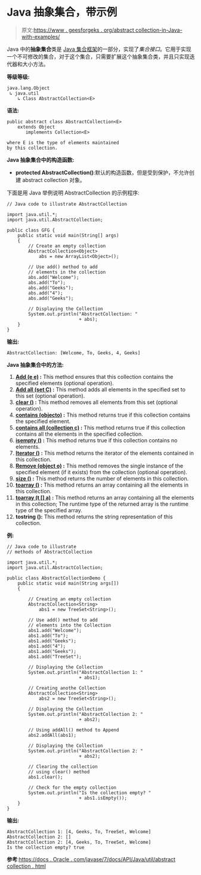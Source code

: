 # Java 抽象集合，带示例

> 原文:[https://www . geesforgeks . org/abstract collection-in-Java-with-examples/](https://www.geeksforgeeks.org/abstractcollection-in-java-with-examples/)

Java 中的**抽象集合**类是 [Java 集合框架](https://www.geeksforgeeks.org/collections-in-java-2/)的一部分，实现了*集合接口*。它用于实现一个不可修改的集合，对于这个集合，只需要扩展这个抽象集合类，并且只实现迭代器和大小方法。

**等级等级:**

```
java.lang.Object
 ↳ java.util
    ↳ Class AbstractCollection<E>

```

**语法:**

```
public abstract class AbstractCollection<E>
    extends Object
       implements Collection<E>

where E is the type of elements maintained
by this collection.

```

**Java 抽象集合中的构造函数:**

*   **protected AbstractCollection()**:默认的构造函数，但是受到保护，不允许创建 abstract collection 对象。

下面是用 Java 举例说明 AbstractCollection 的示例程序:

```
// Java code to illustrate AbstractCollection

import java.util.*;
import java.util.AbstractCollection;

public class GFG {
    public static void main(String[] args)
    {
        // Create an empty collection
        AbstractCollection<Object>
            abs = new ArrayList<Object>();

        // Use add() method to add
        // elements in the collection
        abs.add("Welcome");
        abs.add("To");
        abs.add("Geeks");
        abs.add("4");
        abs.add("Geeks");

        // Displaying the Collection
        System.out.println("AbstractCollection: "
                           + abs);
    }
}
```

**输出:**

```
AbstractCollection: [Welcome, To, Geeks, 4, Geeks]

```

**Java 抽象集合中的方法:**

1.  **[Add (e e)](https://www.geeksforgeeks.org/abstractcollection-add-method-in-java-with-examples/) :** This method ensures that this collection contains the specified elements (optional operation).
2.  **[Add all (set C)](https://www.geeksforgeeks.org/abstractcollection-addall-method-in-java-with-examples/) :** This method adds all elements in the specified set to this set (optional operation).
3.  **[clear ()](https://www.geeksforgeeks.org/abstractcollection-clear-method-in-java-with-examples/) :** This method removes all elements from this set (optional operation).
4.  **[contains (objecto)](https://www.geeksforgeeks.org/abstractcollection-contains-method-in-java-with-examples/) :** This method returns true if this collection contains the specified element.
5.  **[contains all (collection c)](https://www.geeksforgeeks.org/abstractcollection-containsall-method-in-java-with-examples/) :** This method returns true if this collection contains all the elements in the specified collection.
6.  **[isempty ()](https://www.geeksforgeeks.org/abstractcollection-isempty-method-in-java-with-examples/) :** This method returns true if this collection contains no elements.
7.  **[Iterator ()](https://www.geeksforgeeks.org/absractcollection-iterator-method-in-java-with-examples/) :** This method returns the iterator of the elements contained in this collection.
8.  **[Remove (object o)](https://www.geeksforgeeks.org/abstractcollection-remove-method-in-java-with-examples/) :** This method removes the single instance of the specified element (if it exists) from the collection (optional operation).
9.  **[size ()](https://www.geeksforgeeks.org/abstractcollection-size-method-in-java-with-examples/) :** This method returns the number of elements in this collection.
10.  **[toarray ()](https://www.geeksforgeeks.org/abstractcollection-toarray-method-in-java-with-examples/) :** This method returns an array containing all the elements in this collection.
11.  **[toarray (t [] a)](https://www.geeksforgeeks.org/abstractcollection-toarray-method-in-java-with-examples/) :** This method returns an array containing all the elements in this collection; The runtime type of the returned array is the runtime type of the specified array.
12.  **tostring ():** This method returns the string representation of this collection.

**例:**

```
// Java code to illustrate
// methods of AbstractCollection

import java.util.*;
import java.util.AbstractCollection;

public class AbstractCollectionDemo {
    public static void main(String args[])
    {

        // Creating an empty collection
        AbstractCollection<String>
            abs1 = new TreeSet<String>();

        // Use add() method to add
        // elements into the Collection
        abs1.add("Welcome");
        abs1.add("To");
        abs1.add("Geeks");
        abs1.add("4");
        abs1.add("Geeks");
        abs1.add("TreeSet");

        // Displaying the Collection
        System.out.println("AbstractCollection 1: "
                           + abs1);

        // Creating anothe Collection
        AbstractCollection<String>
            abs2 = new TreeSet<String>();

        // Displaying the Collection
        System.out.println("AbstractCollection 2: "
                           + abs2);

        // Using addAll() method to Append
        abs2.addAll(abs1);

        // Displaying the Collection
        System.out.println("AbstractCollection 2: "
                           + abs2);

        // Clearing the collection
        // using clear() method
        abs1.clear();

        // Check for the empty collection
        System.out.println("Is the collection empty? "
                           + abs1.isEmpty());
    }
}
```

**输出:**

```
AbstractCollection 1: [4, Geeks, To, TreeSet, Welcome]
AbstractCollection 2: []
AbstractCollection 2: [4, Geeks, To, TreeSet, Welcome]
Is the collection empty? true

```

**参考**:[https://docs . Oracle . com/javase/7/docs/API/Java/util/abstract collection . html](https://docs.oracle.com/javase/7/docs/api/java/util/AbstractCollection.html)